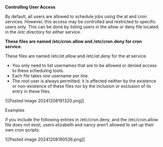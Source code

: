 **Controlling User Access**

By default, all users are allowed to schedule jobs using the at and cron services. However, this access may be controlled and restricted to specific users only. This can be done by listing users in the allow or deny file located in the _/etc_ directory for either service. 

**These files are named /etc/cron.allow and /etc/cron.deny for cron service.**

These files are named /etc/_at.allow_ and /etc/_at.deny_ for the at service.

- You only need to list usernames that are to be allowed or denied access to these scheduling tools. 
- Each file takes one username per line. 
- The _root_ user is always permitted; it is affected neither by the existence or non-existence of these files nor by the inclusion or exclusion of its entry in these files.

![[Pasted image 20241208191320.png]]


Examples

if you include the following entries in /etc/cron.deny, and the /etc/cron.allow file does not exist, users elizabeth and nancy aren’t allowed to set up their own cron scripts:

![[Pasted image 20241208190536.png]]

